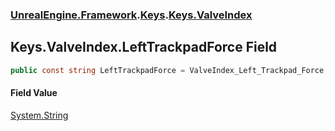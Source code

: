 ### [UnrealEngine.Framework](./UnrealEngine-Framework.md 'UnrealEngine.Framework').[Keys](./Keys.md 'UnrealEngine.Framework.Keys').[Keys.ValveIndex](./Keys-ValveIndex.md 'UnrealEngine.Framework.Keys.ValveIndex')
## Keys.ValveIndex.LeftTrackpadForce Field
  
```csharp
public const string LeftTrackpadForce = ValveIndex_Left_Trackpad_Force;
```
#### Field Value
[System.String](https://docs.microsoft.com/en-us/dotnet/api/System.String 'System.String')  
